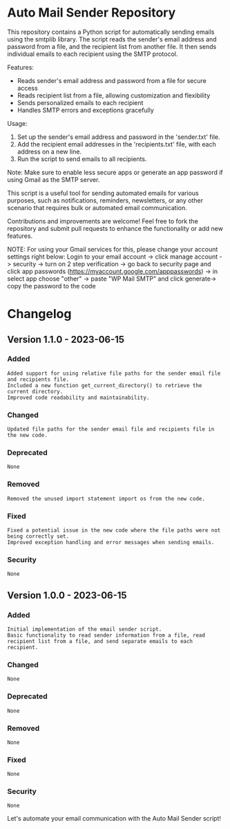 # Auto Mail Sender Repository

This repository contains a Python script for automatically sending emails using the smtplib library. The script reads the sender's email address and password from a file, and the recipient list from another file. It then sends individual emails to each recipient using the SMTP protocol.

Features:
- Reads sender's email address and password from a file for secure access
- Reads recipient list from a file, allowing customization and flexibility
- Sends personalized emails to each recipient
- Handles SMTP errors and exceptions gracefully

Usage:
1. Set up the sender's email address and password in the 'sender.txt' file.
2. Add the recipient email addresses in the 'recipients.txt' file, with each address on a new line.
3. Run the script to send emails to all recipients.

Note: Make sure to enable less secure apps or generate an app password if using Gmail as the SMTP server.

This script is a useful tool for sending automated emails for various purposes, such as notifications, reminders, newsletters, or any other scenario that requires bulk or automated email communication.

Contributions and improvements are welcome! Feel free to fork the repository and submit pull requests to enhance the functionality or add new features.

NOTE: For using your Gmail services for this, please change your account settings right below:
Login to your email account -> click manage account -> security -> turn on 2 step verification -> go back to security page and click app passwords (https://myaccount.google.com/apppasswords) -> in select app choose "other" -> paste "WP Mail SMTP" and click generate-> copy the password to the code

# Changelog
## Version 1.1.0 - 2023-06-15
### Added

    Added support for using relative file paths for the sender email file and recipients file.
    Included a new function get_current_directory() to retrieve the current directory.
    Improved code readability and maintainability.

### Changed

    Updated file paths for the sender email file and recipients file in the new code.

### Deprecated

    None

### Removed

    Removed the unused import statement import os from the new code.

### Fixed

    Fixed a potential issue in the new code where the file paths were not being correctly set.
    Improved exception handling and error messages when sending emails.

### Security

    None

## Version 1.0.0 - 2023-06-15
### Added

    Initial implementation of the email sender script.
    Basic functionality to read sender information from a file, read recipient list from a file, and send separate emails to each recipient.

### Changed

    None

### Deprecated

    None

### Removed

    None

### Fixed

    None

### Security

    None

Let's automate your email communication with the Auto Mail Sender script!

